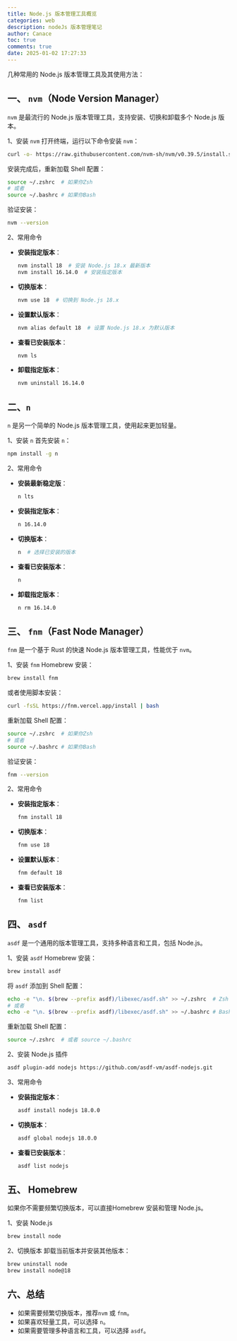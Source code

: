 ```yaml
---
title: Node.js 版本管理工具概览
categories: web
description: nodeJs 版本管理笔记
author: Canace
toc: true
comments: true
date: 2025-01-02 17:27:33
---
```

几种常用的 Node.js 版本管理工具及其使用方法：

## 一、 **`nvm`（Node Version Manager）**
`nvm` 是最流行的 Node.js 版本管理工具，支持安装、切换和卸载多个 Node.js 版本。

1、安装 `nvm`
打开终端，运行以下命令安装 `nvm`：

```bash
curl -o- https://raw.githubusercontent.com/nvm-sh/nvm/v0.39.5/install.sh | bash
```

安装完成后，重新加载 Shell 配置：

```bash
source ~/.zshrc  # 如果你Zsh
# 或者
source ~/.bashrc # 如果你Bash
```

验证安装：

```bash
nvm --version
```

2、常用命令
- **安装指定版本**：
  ```bash
  nvm install 18  # 安装 Node.js 18.x 最新版本
  nvm install 16.14.0  # 安装指定版本
  ```
- **切换版本**：
  ```bash
  nvm use 18  # 切换到 Node.js 18.x
  ```
- **设置默认版本**：
  ```bash
  nvm alias default 18  # 设置 Node.js 18.x 为默认版本
  ```
- **查看已安装版本**：
  ```bash
  nvm ls
  ```
- **卸载指定版本**：
  ```bash
  nvm uninstall 16.14.0
  ```

## 二、**`n`**
`n` 是另一个简单的 Node.js 版本管理工具，使用起来更加轻量。

1、安装 `n`
首先安装 `n`：

```bash
npm install -g n
```

2、常用命令
- **安装最新稳定版**：
  ```bash
  n lts
  ```
- **安装指定版本**：
  ```bash
  n 16.14.0
  ```
- **切换版本**：
  ```bash
  n  # 选择已安装的版本
  ```
- **查看已安装版本**：
  ```bash
  n
  ```
- **卸载指定版本**：
  ```bash
  n rm 16.14.0
  ```

## 三、 **`fnm`（Fast Node Manager）**
`fnm` 是一个基于 Rust 的快速 Node.js 版本管理工具，性能优于 `nvm`。

1、安装 `fnm`
Homebrew 安装：

```bash
brew install fnm
```

或者使用脚本安装：

```bash
curl -fsSL https://fnm.vercel.app/install | bash
```

重新加载 Shell 配置：

```bash
source ~/.zshrc  # 如果你Zsh
# 或者
source ~/.bashrc # 如果你Bash
```

验证安装：

```bash
fnm --version
```

2、常用命令
- **安装指定版本**：
  ```bash
  fnm install 18
  ```
- **切换版本**：
  ```bash
  fnm use 18
  ```
- **设置默认版本**：
  ```bash
  fnm default 18
  ```
- **查看已安装版本**：
  ```bash
  fnm list
  ```

## 四、 **`asdf`**
`asdf` 是一个通用的版本管理工具，支持多种语言和工具，包括 Node.js。

1、安装 `asdf`
Homebrew 安装：

```bash
brew install asdf
```

将 `asdf` 添加到 Shell 配置：

```bash
echo -e "\n. $(brew --prefix asdf)/libexec/asdf.sh" >> ~/.zshrc  # Zsh
# 或者
echo -e "\n. $(brew --prefix asdf)/libexec/asdf.sh" >> ~/.bashrc # Bash
```

重新加载 Shell 配置：

```bash
source ~/.zshrc  # 或者 source ~/.bashrc
```

2、安装 Node.js 插件
```bash
asdf plugin-add nodejs https://github.com/asdf-vm/asdf-nodejs.git
```

3、常用命令
- **安装指定版本**：
  ```bash
  asdf install nodejs 18.0.0
  ```
- **切换版本**：
  ```bash
  asdf global nodejs 18.0.0
  ```
- **查看已安装版本**：
  ```bash
  asdf list nodejs
  ```

## 五、 **Homebrew**
如果你不需要频繁切换版本，可以直接Homebrew 安装和管理 Node.js。

1、安装 Node.js
```bash
brew install node
```

2、切换版本
卸载当前版本并安装其他版本：

```bash
brew uninstall node
brew install node@18
```

## 六、总结
- 如果需要频繁切换版本，推荐`nvm` 或 `fnm`。
- 如果喜欢轻量工具，可以选择 `n`。
- 如果需要管理多种语言和工具，可以选择 `asdf`。